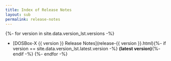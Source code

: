 ```yaml
---
title: Index of Release Notes
layout: sub
permalink: release-notes
---
```


{%- for version in site.data.version_lst.versions -%}
* [DOSBox-X {{ version }} Release Notes](release-{{ version }}.html){%- if version == site.data.version_lst.latest.version -%} **(latest version)**{%- endif -%}
{%- endfor -%}
